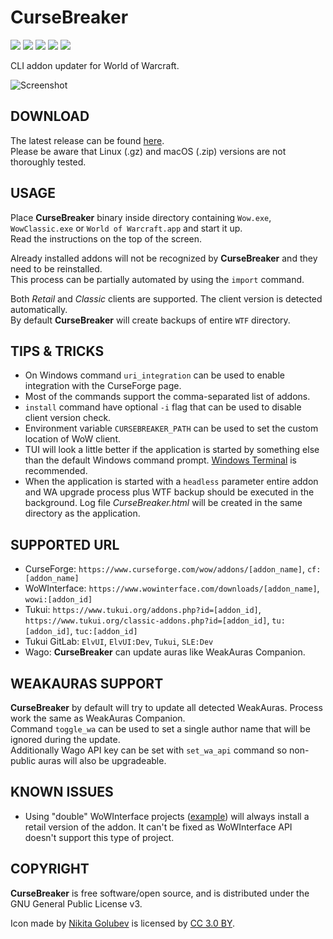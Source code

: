 # CurseBreaker

[<img src="https://img.shields.io/github/release/AcidWeb/CurseBreaker">](https://github.com/AcidWeb/CurseBreaker/releases/latest) [<img src="https://img.shields.io/github/downloads/AcidWeb/CurseBreaker/latest/total">](https://github.com/AcidWeb/CurseBreaker/releases/latest) [<img src="https://img.shields.io/github/downloads/AcidWeb/CurseBreaker/total">](https://github.com/AcidWeb/CurseBreaker/releases/latest) [<img src="https://img.shields.io/github/workflow/status/AcidWeb/CurseBreaker/Binary%20builder">](https://github.com/AcidWeb/CurseBreaker/actions) [<img src="https://img.shields.io/discord/362155557488164874?logo=discord">](https://discord.gg/G2SXFGb)

CLI addon updater for World of Warcraft.

![Screenshot](https://i.imgur.com/wAea6r8.png)

## DOWNLOAD
The latest release can be found [here](https://github.com/AcidWeb/CurseBreaker/releases/latest).\
Please be aware that Linux (.gz) and macOS (.zip) versions are not thoroughly tested.

## USAGE
Place **CurseBreaker** binary inside directory containing `Wow.exe`, `WowClassic.exe` or `World of Warcraft.app` and start it up.\
Read the instructions on the top of the screen.

Already installed addons will not be recognized by **CurseBreaker** and they need to be reinstalled.\
This process can be partially automated by using the `import` command.

Both _Retail_ and _Classic_ clients are supported. The client version is detected automatically.\
By default **CurseBreaker** will create backups of entire `WTF` directory.

## TIPS & TRICKS
- On Windows command `uri_integration` can be used to enable integration with the CurseForge page.
- Most of the commands support the comma-separated list of addons.
- `install` command have optional `-i` flag that can be used to disable client version check.
- Environment variable `CURSEBREAKER_PATH` can be used to set the custom location of WoW client.
- TUI will look a little better if the application is started by something else than the default Windows command prompt. [Windows Terminal](https://github.com/microsoft/terminal) is recommended.
- When the application is started with a `headless` parameter entire addon and WA upgrade process plus WTF backup should be executed in the background. Log file _CurseBreaker.html_ will be created in the same directory as the application.

## SUPPORTED URL
- CurseForge: `https://www.curseforge.com/wow/addons/[addon_name]`, `cf:[addon_name]`
- WoWInterface: `https://www.wowinterface.com/downloads/[addon_name]`, `wowi:[addon_id]`
- Tukui: `https://www.tukui.org/addons.php?id=[addon_id]`, `https://www.tukui.org/classic-addons.php?id=[addon_id]`, `tu:[addon_id]`, `tuc:[addon_id]`
- Tukui GitLab: `ElvUI`, `ElvUI:Dev`, `Tukui`, `SLE:Dev`
- Wago: **CurseBreaker** can update auras like WeakAuras Companion.

## WEAKAURAS SUPPORT
**CurseBreaker** by default will try to update all detected WeakAuras. Process work the same as WeakAuras Companion.\
Command `toggle_wa` can be used to set a single author name that will be ignored during the update.\
Additionally Wago API key can be set with `set_wa_api` command so non-public auras will also be upgradeable.

## KNOWN ISSUES
- Using "double" WoWInterface projects ([example](https://www.wowinterface.com/downloads/info5086-BigWigsBossmods)) will always install a retail version of the addon. It can't be fixed as WoWInterface API doesn't support this type of project.

## COPYRIGHT
**CurseBreaker** is free software/open source, and is distributed under the GNU General Public License v3.

Icon made by [Nikita Golubev](https://www.flaticon.com/authors/nikita-golubev) is licensed by [CC 3.0 BY](http://creativecommons.org/licenses/by/3.0/).
